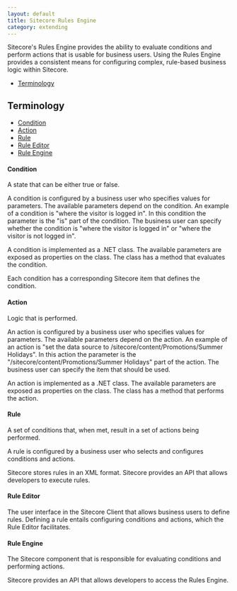 ```yaml
---
layout: default
title: Sitecore Rules Engine
category: extending
---
```

Sitecore's Rules Engine provides the ability to evaluate conditions and perform actions that is usable for business users. Using the Rules Engine provides a consistent means for configuring complex, rule-based business logic within Sitecore. 

* [Terminology](#terminology)

## <a name="terminology">Terminology</a>
* [Condition](#condition)
* [Action](#action)
* [Rule](#rule)
* [Rule Editor](#rule_editor)
* [Rule Engine](#rule_engine)

#### <a name="condition">Condition</a>
A state that can be either true or false. 

A condition is configured by a business user who specifies values for parameters. The available parameters depend on the condition. An example of a condition is "where the visitor is logged in". In this condition the parameter is the "is" part of the condition. The business user can specify whether the condition is "where the visitor is logged in" or "where the visitor is not logged in".

A condition is implemented as a .NET class. The available parameters are exposed as properties on the class. The class has a method that evaluates the condition.

Each condition has a corresponding Sitecore item that defines the condition.

#### <a name="action">Action</a>
Logic that is performed. 

An action is configured by a business user who specifies values for parameters. The available parameters depend on the action. An example of an action is "set the data source to /sitecore/content/Promotions/Summer Holidays". In this action the parameter is the "/sitecore/content/Promotions/Summer Holidays" part of the action. The business user can specify the item that should be used.

An action is implemented as a .NET class. The available parameters are exposed as properties on the class. The class has a method that performs the action.

#### <a name="rule">Rule</a>
A set of conditions that, when met, result in a set of actions being performed.

A rule is configured by a business user who selects and configures conditions and actions. 

Sitecore stores rules in an XML format. Sitecore provides an API that allows developers to execute rules.

#### <a name="rule_editor">Rule Editor</a>
The user interface in the Sitecore Client that allows business users to define rules. Defining a rule entails configuring conditions and actions, which the Rule Editor facilitates.

#### <a name="rule_engine">Rule Engine</a>
The Sitecore component that is responsible for evaluating conditions and performing actions.

Sitecore provides an API that allows developers to access the Rules Engine.
